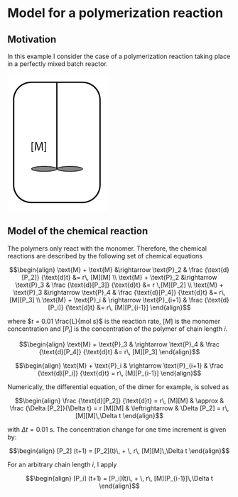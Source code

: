 # Model for a polymerization reaction

## Motivation

In this example I consider the case of a polymerization reaction taking place in a perfectly mixed batch reactor. 

![Icon of a batch reactor](ReadMeObjects/IconReactor.png)

## Model of the chemical reaction
The polymers only react with the monomer. Therefore, the chemical reactions are described by the following set of chemical equations

```math
\begin{align}
\text{M} + \text{M} &\rightarrow \text{P}_2 & \frac {\text{d}[P_2]} {\text{d}t} &= r\, [M][M] \\
\text{M} + \text{P}_2 &\rightarrow \text{P}_3 & \frac {\text{d}[P_3]} {\text{d}t} &= r \,[M][P_2] \\
\text{M} + \text{P}_3 &\rightarrow \text{P}_4 & \frac {\text{d}[P_4]} {\text{d}t} &= r\, [M][P_3] \\
\text{M} + \text{P}_i & \rightarrow \text{P}_{i+1} & \frac {\text{d}[P_i]} {\text{d}t} &= r\, [M][P_{i-1}]
\end{align}
```


where $r = 0.01 \frac{L}{mol s}$ is the reaction rate, $[M]$ is the monomer concentration and $[P_i]$ is the concentration of the polymer of chain length $i$. 

```math
\begin{align}
\text{M} + \text{P}_3 & \rightarrow \text{P}_4 & \frac {\text{d}[P_4]} {\text{d}t} &= r\, [M][P_3]
\end{align}
```
```math
\begin{align}
\text{M} + \text{P}_i & \rightarrow \text{P}_{i+1} & \frac {\text{d}[P_i]} {\text{d}t} = r\, [M][P_{i-1}]
\end{align}
```

Numerically, the differential equation, of the dimer for example, is solved as
```math
\begin{align}
\frac {\text{d}[P_2]} {\text{d}t} = r\, [M][M] & \approx & \frac {\Delta [P_2]}{\Delta t} = r [M][M]  & \leftrightarrow & \Delta [P_2] = r\, [M][M]\,\Delta t
\end{align}
```

with $\Delta t = 0.01$ s. The concentration change for one time increment is given by:
```math
\begin{align}
[P_2] (t+1) = [P_2](t)\, + \, r\, [M][M]\,\Delta t
\end{align}
```
For an arbitrary chain length $i$, I apply
```math
\begin{align}
[P_i] (t+1) = [P_i](t)\, + \, r\, [M][P_{i-1}]\,\Delta t
\end{align}
```
